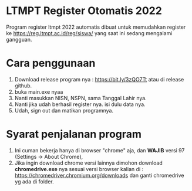 # LTMPT Register Otomatis 2022
Program register ltmpt 2022 automatis dibuat untuk memudahkan register ke https://reg.ltmpt.ac.id/reg/siswa/ yang saat ini sedang mengalami gangguan.

# Cara penggunaan
1. Download release program nya : https://bit.ly/3zQO7Tt atau di release github.
2. buka main.exe nyaa
3. Nanti masukkan NISN, NSPN, sama Tanggal Lahir nya.
4. Nanti jika udah berhasil register nya. isi dulu data nya.
5. Udah, sign out dan matikan programnya.

# Syarat penjalanan program
1. Ini cuman bekerja hanya di browser "chrome" aja, dan **WAJIB** versi 97 (Settings -> About Chrome),
2. Jika ingin download chrome versi lainnya dimohon download **chromedrive.exe** nya sesuai versi browser kalian di : https://chromedriver.chromium.org/downloads dan ganti chromedrive yg ada di folder.
